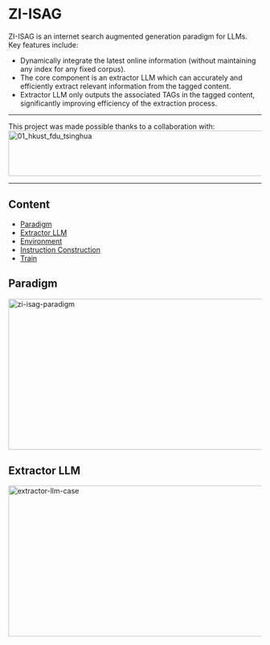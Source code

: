 # ZI-ISAG
 ZI-ISAG is an internet search augmented generation paradigm for LLMs. Key features include:
 - Dynamically integrate the latest online information (without maintaining any index for any fixed corpus).
 - The core component is an extractor LLM which can accurately and efficiently extract relevant information from the tagged content.
 - Extractor LLM only outputs the associated TAGs in the tagged content, significantly improving efficiency of the extraction process.

----------

This project was made possible thanks to a collaboration with:
<img src="https://github.com/Relaxed-System-Lab/ZI-ISAG/blob/main/images/collaboration.png" width="750" height="90" alt="01_hkust_fdu_tsinghua">

----------

## Content
- [Paradigm](#paradigm)
- [Extractor LLM](#extractor-llm)
- [Environment](#environment)
- [Instruction Construction](#instruction-construction)
- [Train](#train)

## Paradigm
<img src="https://github.com/Relaxed-System-Lab/ZI-ISAG/blob/main/images/Search-RAG-Internet.png" width="650" height="300" alt="zi-isag-paradigm">

## Extractor LLM
<img src="https://github.com/Relaxed-System-Lab/ZI-ISAG/blob/main/images/case.png" width="650" height="300" alt="extractor-llm-case">

